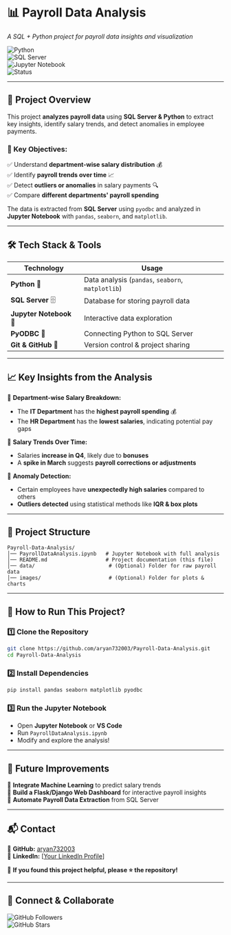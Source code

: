 # **📊 Payroll Data Analysis**  
*A SQL + Python project for payroll data insights and visualization*  

![Python](https://img.shields.io/badge/Python-3.8%2B-blue.svg)  
![SQL Server](https://img.shields.io/badge/SQL%20Server-2019-red)  
![Jupyter Notebook](https://img.shields.io/badge/Jupyter%20Notebook-✔️-orange)  
![Status](https://img.shields.io/badge/Project-Completed-success)  

---

## **📌 Project Overview**  
This project **analyzes payroll data** using **SQL Server & Python** to extract key insights, identify salary trends, and detect anomalies in employee payments.  

### **🚀 Key Objectives:**  
✅ Understand **department-wise salary distribution** 💰  
✅ Identify **payroll trends over time** 📈  
✅ Detect **outliers or anomalies** in salary payments 🔍  
✅ Compare **different departments' payroll spending**  

The data is extracted from **SQL Server** using `pyodbc` and analyzed in **Jupyter Notebook** with `pandas`, `seaborn`, and `matplotlib`.

---

## **🛠️ Tech Stack & Tools**  
| **Technology** | **Usage** |
|---------------|----------|
| **Python** 🐍 | Data analysis (`pandas`, `seaborn`, `matplotlib`) |
| **SQL Server** 🗄️ | Database for storing payroll data |
| **Jupyter Notebook** 📒 | Interactive data exploration |
| **PyODBC** 🔗 | Connecting Python to SQL Server |
| **Git & GitHub** 🔧 | Version control & project sharing |

---

## **📈 Key Insights from the Analysis**  
📌 **Department-wise Salary Breakdown:**  
- The **IT Department** has the **highest payroll spending** 💰  
- The **HR Department** has the **lowest salaries**, indicating potential pay gaps  

📌 **Salary Trends Over Time:**  
- Salaries **increase in Q4**, likely due to **bonuses**  
- A **spike in March** suggests **payroll corrections or adjustments**  

📌 **Anomaly Detection:**  
- Certain employees have **unexpectedly high salaries** compared to others  
- **Outliers detected** using statistical methods like **IQR & box plots**  

---

## **📂 Project Structure**  
```
Payroll-Data-Analysis/
│── PayrollDataAnalysis.ipynb   # Jupyter Notebook with full analysis
│── README.md                   # Project documentation (this file)
│── data/                        # (Optional) Folder for raw payroll data
│── images/                      # (Optional) Folder for plots & charts
```

---

## **🚀 How to Run This Project?**  
### **1️⃣ Clone the Repository**
```bash
git clone https://github.com/aryan732003/Payroll-Data-Analysis.git
cd Payroll-Data-Analysis
```
### **2️⃣ Install Dependencies**
```bash
pip install pandas seaborn matplotlib pyodbc
```
### **3️⃣ Run the Jupyter Notebook**
- Open **Jupyter Notebook** or **VS Code**
- Run `PayrollDataAnalysis.ipynb`
- Modify and explore the analysis!

---

## **🔮 Future Improvements**
🔹 **Integrate Machine Learning** to predict salary trends  
🔹 **Build a Flask/Django Web Dashboard** for interactive payroll insights  
🔹 **Automate Payroll Data Extraction** from SQL Server  

---

## **📬 Contact**
🔹 **GitHub:** [aryan732003](https://github.com/aryan732003)  
🔹 **LinkedIn:** [[Your LinkedIn Profile](https://www.linkedin.com/in/aryan-thombre-7596261b7/)]  

📢 **If you found this project helpful, please ⭐ the repository!**  

---

## **📢 Connect & Collaborate**  
![GitHub Followers](https://img.shields.io/github/followers/aryan732003?style=social)  
![GitHub Stars](https://img.shields.io/github/stars/aryan732003/Payroll-Data-Analysis?style=social)  

